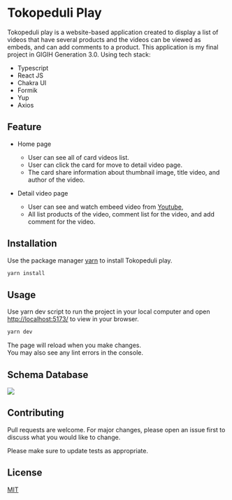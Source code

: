 # Tokopeduli Play

Tokopeduli play is a website-based application created to display a list of videos that have several products and the videos can be viewed as embeds, and can add comments to a product. This application is my final project in GIGIH Generation 3.0. Using tech stack:

- Typescript
- React JS
- Chakra UI
- Formik
- Yup
- Axios

## Feature

- Home page

  - User can see all of card videos list.
  - User can click the card for move to detail video page.
  - The card share information about thumbnail image, title video, and author of the video.

- Detail video page
  - User can see and watch embeed video from [Youtube](https://youtube.com),
  - All list products of the video, comment list for the video, and add comment for the video.

## Installation

Use the package manager [yarn](https://yarnpkg.com/) to install Tokopeduli play.

```bash
yarn install
```

## Usage

Use yarn dev script to run the project in your local computer and open [http://localhost:5173/](http://localhost:5173/) to view in your browser.

```bash
yarn dev

```

The page will reload when you make changes.\
You may also see any lint errors in the console.

## Schema Database

<img src="https://github.com/yahoogm/Midterm-Project-Gigih/assets/100346233/6122f49a-91e7-46b9-9cb5-3210878956d0"/>

## Contributing

Pull requests are welcome. For major changes, please open an issue first
to discuss what you would like to change.

Please make sure to update tests as appropriate.

## License

[MIT](https://choosealicense.com/licenses/mit/)
